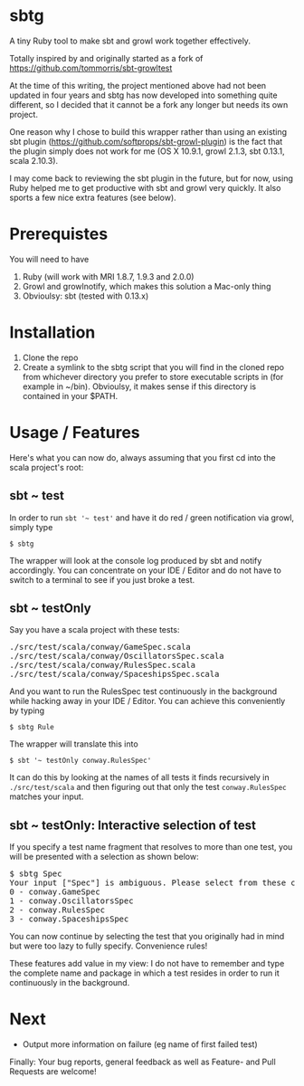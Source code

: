 sbtg
====

A tiny Ruby tool to make sbt and growl work together effectively.

Totally inspired by and originally started as a fork of https://github.com/tommorris/sbt-growltest

At the time of this writing, the project mentioned above had not been updated in four years and sbtg has now developed into something quite different, so I decided that it cannot be a fork any longer but needs its own project.

One reason why I chose to build this wrapper rather than using an existing sbt plugin (https://github.com/softprops/sbt-growl-plugin) is the fact that the plugin simply does not work for me (OS X 10.9.1, growl 2.1.3, sbt 0.13.1, scala 2.10.3).

I may come back to reviewing the sbt plugin in the future, but for now, using Ruby helped me to get productive with sbt and growl very quickly. It also sports a few nice extra features (see below).


Prerequistes
============

You will need to have

1. Ruby (will work with MRI 1.8.7, 1.9.3 and 2.0.0)
2. Growl and growlnotify, which makes this solution a Mac-only thing
3. Obvioulsy: sbt (tested with 0.13.x)


Installation
============

1. Clone the repo
2. Create a symlink to the sbtg script that you will find in the cloned repo from whichever directory you prefer to store executable scripts in (for example in ~/bin). Obvioulsy, it makes sense if this directory is contained in your $PATH.


Usage / Features
================

Here's what you can now do, always assuming that you first cd into the scala project's root:

## sbt ~ test
In order to run ```sbt '~ test'``` and have it do red / green notification via growl, simply type

```
$ sbtg
```

The wrapper will look at the console log produced by sbt and notify accordingly. You can concentrate on your IDE / Editor and do not have to switch to a terminal to see if you just broke a test.

## sbt ~ testOnly
Say you have a scala project with these tests:

<pre>
./src/test/scala/conway/GameSpec.scala
./src/test/scala/conway/OscillatorsSpec.scala
./src/test/scala/conway/RulesSpec.scala
./src/test/scala/conway/SpaceshipsSpec.scala
</pre>

And you want to run the RulesSpec test continuously in the background while hacking away in your IDE / Editor. You can achieve this conveniently by typing

```
$ sbtg Rule
```

The wrapper will translate this into

```
$ sbt '~ testOnly conway.RulesSpec'
```

It can do this by looking at the names of all tests it finds recursively in ```./src/test/scala``` and then figuring out that only the test ```conway.RulesSpec``` matches your input.

## sbt ~ testOnly: Interactive selection of test
If you specify a test name fragment that resolves to more than one test, you will be presented with a selection as shown below:

<pre>
$ sbtg Spec
Your input ["Spec"] is ambiguous. Please select from these candidates:
0 - conway.GameSpec
1 - conway.OscillatorsSpec
2 - conway.RulesSpec
3 - conway.SpaceshipsSpec
</pre>

You can now continue by selecting the test that you originally had in mind but were too lazy to fully specify. Convenience rules!

These features add value in my view: I do not have to remember and type the complete name and package in which a test resides in order to run it continuously in the background.

Next
====

- Output more information on failure (eg name of first failed test)

Finally: Your bug reports, general feedback as well as Feature- and Pull Requests are welcome!


